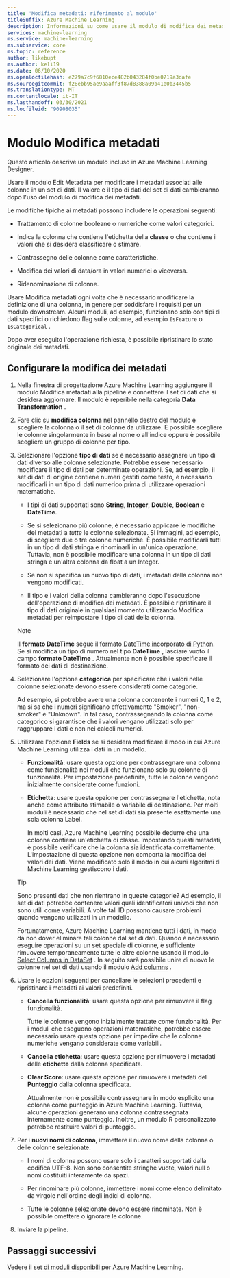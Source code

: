 ```yaml
---
title: 'Modifica metadati: riferimento al modulo'
titleSuffix: Azure Machine Learning
description: Informazioni su come usare il modulo di modifica dei metadati nella Azure Machine Learning per modificare i metadati associati alle colonne in un set di dati.
services: machine-learning
ms.service: machine-learning
ms.subservice: core
ms.topic: reference
author: likebupt
ms.author: keli19
ms.date: 06/10/2020
ms.openlocfilehash: e279a7c9f6810ece482b043284f0be0719a3dafe
ms.sourcegitcommit: f28ebb95ae9aaaff3f87d8388a09b41e0b3445b5
ms.translationtype: MT
ms.contentlocale: it-IT
ms.lasthandoff: 03/30/2021
ms.locfileid: "90908035"
---
```

# <a name="edit-metadata-module"></a>Modulo Modifica metadati

Questo articolo descrive un modulo incluso in Azure Machine Learning Designer.

Usare il modulo Edit Metadata per modificare i metadati associati alle colonne in un set di dati. Il valore e il tipo di dati del set di dati cambieranno dopo l'uso del modulo di modifica dei metadati.

Le modifiche tipiche ai metadati possono includere le operazioni seguenti:
  
+ Trattamento di colonne booleane o numeriche come valori categorici.
  
+ Indica la colonna che contiene l'etichetta della **classe** o che contiene i valori che si desidera classificare o stimare.
  
+ Contrassegno delle colonne come caratteristiche.
  
+ Modifica dei valori di data/ora in valori numerici o viceversa.
  
+ Ridenominazione di colonne.
  
 Usare Modifica metadati ogni volta che è necessario modificare la definizione di una colonna, in genere per soddisfare i requisiti per un modulo downstream. Alcuni moduli, ad esempio, funzionano solo con tipi di dati specifici o richiedono flag sulle colonne, ad esempio `IsFeature` o `IsCategorical` .  
  
 Dopo aver eseguito l'operazione richiesta, è possibile ripristinare lo stato originale dei metadati.
  
## <a name="configure-edit-metadata"></a>Configurare la modifica dei metadati
  
1. Nella finestra di progettazione Azure Machine Learning aggiungere il modulo Modifica metadati alla pipeline e connettere il set di dati che si desidera aggiornare. Il modulo è reperibile nella categoria **Data Transformation** .
  
1. Fare clic su **modifica colonna** nel pannello destro del modulo e scegliere la colonna o il set di colonne da utilizzare. È possibile scegliere le colonne singolarmente in base al nome o all'indice oppure è possibile scegliere un gruppo di colonne per tipo.  
  
1. Selezionare l'opzione **tipo di dati** se è necessario assegnare un tipo di dati diverso alle colonne selezionate. Potrebbe essere necessario modificare il tipo di dati per determinate operazioni. Se, ad esempio, il set di dati di origine contiene numeri gestiti come testo, è necessario modificarli in un tipo di dati numerico prima di utilizzare operazioni matematiche.

    + I tipi di dati supportati sono **String**, **Integer**, **Double**, **Boolean** e **DateTime**.

    + Se si selezionano più colonne, è necessario applicare le modifiche dei metadati a *tutte* le colonne selezionate. Si immagini, ad esempio, di scegliere due o tre colonne numeriche. È possibile modificarli tutti in un tipo di dati stringa e rinominarli in un'unica operazione. Tuttavia, non è possibile modificare una colonna in un tipo di dati stringa e un'altra colonna da float a un Integer.
  
    + Se non si specifica un nuovo tipo di dati, i metadati della colonna non vengono modificati.

    + Il tipo e i valori della colonna cambieranno dopo l'esecuzione dell'operazione di modifica dei metadati. È possibile ripristinare il tipo di dati originale in qualsiasi momento utilizzando Modifica metadati per reimpostare il tipo di dati della colonna.  

    > [!NOTE]
    > Il **formato DateTime** segue il [formato DateTime incorporato di Python](https://docs.python.org/3/library/datetime.html#strftime-and-strptime-behavior).  
    > Se si modifica un tipo di numero nel tipo **DateTime** , lasciare vuoto il campo **formato DateTime** . Attualmente non è possibile specificare il formato dei dati di destinazione.

1. Selezionare l'opzione **categorica** per specificare che i valori nelle colonne selezionate devono essere considerati come categorie.

    Ad esempio, si potrebbe avere una colonna contenente i numeri 0, 1 e 2, ma si sa che i numeri significano effettivamente "Smoker", "non-smoker" e "Unknown". In tal caso, contrassegnando la colonna come categorico si garantisce che i valori vengano utilizzati solo per raggruppare i dati e non nei calcoli numerici.
  
1. Utilizzare l'opzione **Fields** se si desidera modificare il modo in cui Azure Machine Learning utilizza i dati in un modello.

    + **Funzionalità**: usare questa opzione per contrassegnare una colonna come funzionalità nei moduli che funzionano solo su colonne di funzionalità. Per impostazione predefinita, tutte le colonne vengono inizialmente considerate come funzioni.  
  
    + **Etichetta**: usare questa opzione per contrassegnare l'etichetta, nota anche come attributo stimabile o variabile di destinazione. Per molti moduli è necessario che nel set di dati sia presente esattamente una sola colonna Label.

        In molti casi, Azure Machine Learning possibile dedurre che una colonna contiene un'etichetta di classe. Impostando questi metadati, è possibile verificare che la colonna sia identificata correttamente. L'impostazione di questa opzione non comporta la modifica dei valori dei dati. Viene modificato solo il modo in cui alcuni algoritmi di Machine Learning gestiscono i dati.
  
    > [!TIP]
    > Sono presenti dati che non rientrano in queste categorie? Ad esempio, il set di dati potrebbe contenere valori quali identificatori univoci che non sono utili come variabili. A volte tali ID possono causare problemi quando vengono utilizzati in un modello.
    >
    > Fortunatamente, Azure Machine Learning mantiene tutti i dati, in modo da non dover eliminare tali colonne dal set di dati. Quando è necessario eseguire operazioni su un set speciale di colonne, è sufficiente rimuovere temporaneamente tutte le altre colonne usando il modulo [Select Columns in DataSet](select-columns-in-dataset.md) . In seguito sarà possibile unire di nuovo le colonne nel set di dati usando il modulo [Add columns](add-columns.md) .  
  
1. Usare le opzioni seguenti per cancellare le selezioni precedenti e ripristinare i metadati ai valori predefiniti.  
  
    + **Cancella funzionalità**: usare questa opzione per rimuovere il flag funzionalità.  
  
         Tutte le colonne vengono inizialmente trattate come funzionalità. Per i moduli che eseguono operazioni matematiche, potrebbe essere necessario usare questa opzione per impedire che le colonne numeriche vengano considerate come variabili.
  
    + **Cancella etichetta**: usare questa opzione per rimuovere i metadati delle **etichette** dalla colonna specificata.  
  
    + **Clear Score**: usare questa opzione per rimuovere i metadati del **Punteggio** dalla colonna specificata.  
  
         Attualmente non è possibile contrassegnare in modo esplicito una colonna come punteggio in Azure Machine Learning. Tuttavia, alcune operazioni generano una colonna contrassegnata internamente come punteggio. Inoltre, un modulo R personalizzato potrebbe restituire valori di punteggio.

1. Per i **nuovi nomi di colonna**, immettere il nuovo nome della colonna o delle colonne selezionate.  
  
    + I nomi di colonna possono usare solo i caratteri supportati dalla codifica UTF-8. Non sono consentite stringhe vuote, valori null o nomi costituiti interamente da spazi.  
  
    + Per rinominare più colonne, immettere i nomi come elenco delimitato da virgole nell'ordine degli indici di colonna.  
  
    + Tutte le colonne selezionate devono essere rinominate. Non è possibile omettere o ignorare le colonne.  
  
1. Inviare la pipeline.  

## <a name="next-steps"></a>Passaggi successivi

Vedere il [set di moduli disponibili](module-reference.md) per Azure Machine Learning.
